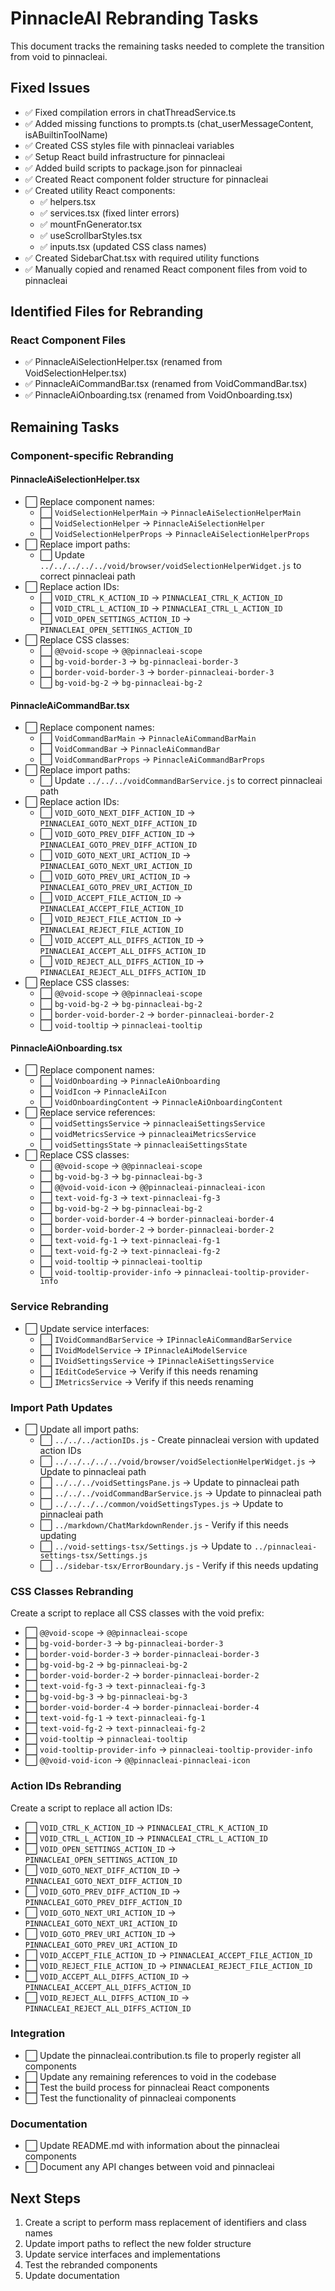 # PinnacleAI Rebranding Tasks

This document tracks the remaining tasks needed to complete the transition from void to pinnacleai.

## Fixed Issues

- ✅ Fixed compilation errors in chatThreadService.ts
- ✅ Added missing functions to prompts.ts (chat_userMessageContent, isABuiltinToolName)
- ✅ Created CSS styles file with pinnacleai variables
- ✅ Setup React build infrastructure for pinnacleai
- ✅ Added build scripts to package.json for pinnacleai
- ✅ Created React component folder structure for pinnacleai
- ✅ Created utility React components:
  - ✅ helpers.tsx
  - ✅ services.tsx (fixed linter errors)
  - ✅ mountFnGenerator.tsx
  - ✅ useScrollbarStyles.tsx
  - ✅ inputs.tsx (updated CSS class names)
- ✅ Created SidebarChat.tsx with required utility functions
- ✅ Manually copied and renamed React component files from void to pinnacleai

## Identified Files for Rebranding

### React Component Files
- ✅ PinnacleAiSelectionHelper.tsx (renamed from VoidSelectionHelper.tsx)
- ✅ PinnacleAiCommandBar.tsx (renamed from VoidCommandBar.tsx)
- ✅ PinnacleAiOnboarding.tsx (renamed from VoidOnboarding.tsx)

## Remaining Tasks

### Component-specific Rebranding

#### PinnacleAiSelectionHelper.tsx
- ⬜ Replace component names:
  - ⬜ `VoidSelectionHelperMain` → `PinnacleAiSelectionHelperMain`
  - ⬜ `VoidSelectionHelper` → `PinnacleAiSelectionHelper`
  - ⬜ `VoidSelectionHelperProps` → `PinnacleAiSelectionHelperProps`
- ⬜ Replace import paths:
  - ⬜ Update `../../../../../void/browser/voidSelectionHelperWidget.js` to correct pinnacleai path
- ⬜ Replace action IDs:
  - ⬜ `VOID_CTRL_K_ACTION_ID` → `PINNACLEAI_CTRL_K_ACTION_ID`
  - ⬜ `VOID_CTRL_L_ACTION_ID` → `PINNACLEAI_CTRL_L_ACTION_ID`
  - ⬜ `VOID_OPEN_SETTINGS_ACTION_ID` → `PINNACLEAI_OPEN_SETTINGS_ACTION_ID`
- ⬜ Replace CSS classes:
  - ⬜ `@@void-scope` → `@@pinnacleai-scope`
  - ⬜ `bg-void-border-3` → `bg-pinnacleai-border-3`
  - ⬜ `border-void-border-3` → `border-pinnacleai-border-3`
  - ⬜ `bg-void-bg-2` → `bg-pinnacleai-bg-2`

#### PinnacleAiCommandBar.tsx
- ⬜ Replace component names:
  - ⬜ `VoidCommandBarMain` → `PinnacleAiCommandBarMain`
  - ⬜ `VoidCommandBar` → `PinnacleAiCommandBar`
  - ⬜ `VoidCommandBarProps` → `PinnacleAiCommandBarProps`
- ⬜ Replace import paths:
  - ⬜ Update `../../../voidCommandBarService.js` to correct pinnacleai path
- ⬜ Replace action IDs:
  - ⬜ `VOID_GOTO_NEXT_DIFF_ACTION_ID` → `PINNACLEAI_GOTO_NEXT_DIFF_ACTION_ID`
  - ⬜ `VOID_GOTO_PREV_DIFF_ACTION_ID` → `PINNACLEAI_GOTO_PREV_DIFF_ACTION_ID`
  - ⬜ `VOID_GOTO_NEXT_URI_ACTION_ID` → `PINNACLEAI_GOTO_NEXT_URI_ACTION_ID`
  - ⬜ `VOID_GOTO_PREV_URI_ACTION_ID` → `PINNACLEAI_GOTO_PREV_URI_ACTION_ID`
  - ⬜ `VOID_ACCEPT_FILE_ACTION_ID` → `PINNACLEAI_ACCEPT_FILE_ACTION_ID`
  - ⬜ `VOID_REJECT_FILE_ACTION_ID` → `PINNACLEAI_REJECT_FILE_ACTION_ID`
  - ⬜ `VOID_ACCEPT_ALL_DIFFS_ACTION_ID` → `PINNACLEAI_ACCEPT_ALL_DIFFS_ACTION_ID`
  - ⬜ `VOID_REJECT_ALL_DIFFS_ACTION_ID` → `PINNACLEAI_REJECT_ALL_DIFFS_ACTION_ID`
- ⬜ Replace CSS classes:
  - ⬜ `@@void-scope` → `@@pinnacleai-scope`
  - ⬜ `bg-void-bg-2` → `bg-pinnacleai-bg-2`
  - ⬜ `border-void-border-2` → `border-pinnacleai-border-2`
  - ⬜ `void-tooltip` → `pinnacleai-tooltip`

#### PinnacleAiOnboarding.tsx
- ⬜ Replace component names:
  - ⬜ `VoidOnboarding` → `PinnacleAiOnboarding`
  - ⬜ `VoidIcon` → `PinnacleAiIcon`
  - ⬜ `VoidOnboardingContent` → `PinnacleAiOnboardingContent`
- ⬜ Replace service references:
  - ⬜ `voidSettingsService` → `pinnacleaiSettingsService`
  - ⬜ `voidMetricsService` → `pinnacleaiMetricsService`
  - ⬜ `voidSettingsState` → `pinnacleaiSettingsState`
- ⬜ Replace CSS classes:
  - ⬜ `@@void-scope` → `@@pinnacleai-scope`
  - ⬜ `bg-void-bg-3` → `bg-pinnacleai-bg-3`
  - ⬜ `@@void-void-icon` → `@@pinnacleai-pinnacleai-icon`
  - ⬜ `text-void-fg-3` → `text-pinnacleai-fg-3`
  - ⬜ `bg-void-bg-2` → `bg-pinnacleai-bg-2`
  - ⬜ `border-void-border-4` → `border-pinnacleai-border-4`
  - ⬜ `border-void-border-2` → `border-pinnacleai-border-2`
  - ⬜ `text-void-fg-1` → `text-pinnacleai-fg-1`
  - ⬜ `text-void-fg-2` → `text-pinnacleai-fg-2`
  - ⬜ `void-tooltip` → `pinnacleai-tooltip`
  - ⬜ `void-tooltip-provider-info` → `pinnacleai-tooltip-provider-info`

### Service Rebranding

- ⬜ Update service interfaces:
  - ⬜ `IVoidCommandBarService` → `IPinnacleAiCommandBarService`
  - ⬜ `IVoidModelService` → `IPinnacleAiModelService`
  - ⬜ `IVoidSettingsService` → `IPinnacleAiSettingsService`
  - ⬜ `IEditCodeService` → Verify if this needs renaming
  - ⬜ `IMetricsService` → Verify if this needs renaming

### Import Path Updates

- ⬜ Update all import paths:
  - ⬜ `../../../actionIDs.js` - Create pinnacleai version with updated action IDs
  - ⬜ `../../../../../void/browser/voidSelectionHelperWidget.js` → Update to pinnacleai path
  - ⬜ `../../../voidSettingsPane.js` → Update to pinnacleai path
  - ⬜ `../../../voidCommandBarService.js` → Update to pinnacleai path
  - ⬜ `../../../../common/voidSettingsTypes.js` → Update to pinnacleai path
  - ⬜ `../markdown/ChatMarkdownRender.js` - Verify if this needs updating
  - ⬜ `../void-settings-tsx/Settings.js` → Update to `../pinnacleai-settings-tsx/Settings.js`
  - ⬜ `../sidebar-tsx/ErrorBoundary.js` - Verify if this needs updating

### CSS Classes Rebranding

Create a script to replace all CSS classes with the void prefix:
- ⬜ `@@void-scope` → `@@pinnacleai-scope`
- ⬜ `bg-void-border-3` → `bg-pinnacleai-border-3`
- ⬜ `border-void-border-3` → `border-pinnacleai-border-3`
- ⬜ `bg-void-bg-2` → `bg-pinnacleai-bg-2`
- ⬜ `border-void-border-2` → `border-pinnacleai-border-2`
- ⬜ `text-void-fg-3` → `text-pinnacleai-fg-3`
- ⬜ `bg-void-bg-3` → `bg-pinnacleai-bg-3`
- ⬜ `border-void-border-4` → `border-pinnacleai-border-4`
- ⬜ `text-void-fg-1` → `text-pinnacleai-fg-1`
- ⬜ `text-void-fg-2` → `text-pinnacleai-fg-2`
- ⬜ `void-tooltip` → `pinnacleai-tooltip`
- ⬜ `void-tooltip-provider-info` → `pinnacleai-tooltip-provider-info`
- ⬜ `@@void-void-icon` → `@@pinnacleai-pinnacleai-icon`

### Action IDs Rebranding

Create a script to replace all action IDs:
- ⬜ `VOID_CTRL_K_ACTION_ID` → `PINNACLEAI_CTRL_K_ACTION_ID`
- ⬜ `VOID_CTRL_L_ACTION_ID` → `PINNACLEAI_CTRL_L_ACTION_ID`
- ⬜ `VOID_OPEN_SETTINGS_ACTION_ID` → `PINNACLEAI_OPEN_SETTINGS_ACTION_ID`
- ⬜ `VOID_GOTO_NEXT_DIFF_ACTION_ID` → `PINNACLEAI_GOTO_NEXT_DIFF_ACTION_ID`
- ⬜ `VOID_GOTO_PREV_DIFF_ACTION_ID` → `PINNACLEAI_GOTO_PREV_DIFF_ACTION_ID`
- ⬜ `VOID_GOTO_NEXT_URI_ACTION_ID` → `PINNACLEAI_GOTO_NEXT_URI_ACTION_ID`
- ⬜ `VOID_GOTO_PREV_URI_ACTION_ID` → `PINNACLEAI_GOTO_PREV_URI_ACTION_ID`
- ⬜ `VOID_ACCEPT_FILE_ACTION_ID` → `PINNACLEAI_ACCEPT_FILE_ACTION_ID`
- ⬜ `VOID_REJECT_FILE_ACTION_ID` → `PINNACLEAI_REJECT_FILE_ACTION_ID`
- ⬜ `VOID_ACCEPT_ALL_DIFFS_ACTION_ID` → `PINNACLEAI_ACCEPT_ALL_DIFFS_ACTION_ID`
- ⬜ `VOID_REJECT_ALL_DIFFS_ACTION_ID` → `PINNACLEAI_REJECT_ALL_DIFFS_ACTION_ID`

### Integration

- ⬜ Update the pinnacleai.contribution.ts file to properly register all components
- ⬜ Update any remaining references to void in the codebase
- ⬜ Test the build process for pinnacleai React components
- ⬜ Test the functionality of pinnacleai components

### Documentation

- ⬜ Update README.md with information about the pinnacleai components
- ⬜ Document any API changes between void and pinnacleai

## Next Steps

1. Create a script to perform mass replacement of identifiers and class names
2. Update import paths to reflect the new folder structure
3. Update service interfaces and implementations
4. Test the rebranded components
5. Update documentation
